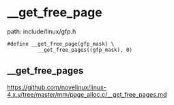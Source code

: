 __get_free_page
========================================

path: include/linux/gfp.h
```
#define __get_free_page(gfp_mask) \
          __get_free_pages((gfp_mask), 0)
```

__get_free_pages
----------------------------------------

https://github.com/novelinux/linux-4.x.y/tree/master/mm/page_alloc.c/__get_free_pages.md
